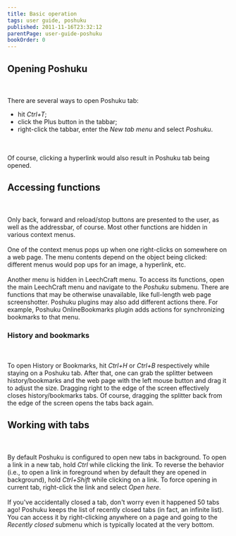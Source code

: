 ```yaml
---
title: Basic operation
tags: user guide, poshuku
published: 2011-11-16T23:32:12
parentPage: user-guide-poshuku
bookOrder: 0
---
```


Opening Poshuku
---------------

\
\
There are several ways to open Poshuku tab:

-   hit *Ctrl+T*;
-   click the Plus button in the tabbar;
-   right-click the tabbar, enter the *New tab menu* and select
    *Poshuku*.

\
\
Of course, clicking a hyperlink would also result in Poshuku tab being
opened.

Accessing functions
-------------------

\
\
Only back, forward and reload/stop buttons are presented to the user, as
well as the addressbar, of course. Most other functions are hidden in
various context menus.\
\
One of the context menus pops up when one right-clicks on somewhere on a
web page. The menu contents depend on the object being clicked:
different menus would pop ups for an image, a hyperlink, etc.\
\
Another menu is hidden in LeechCraft menu. To access its functions, open
the main LeechCraft menu and navigate to the *Poshuku* submenu. There
are functions that may be otherwise unavailable, like full-length web
page screenshotter. Poshuku plugins may also add different actions
there. For example, Poshuku OnlineBookmarks plugin adds actions for
synchronizing bookmarks to that menu.

### History and bookmarks

\
\
To open History or Bookmarks, hit *Ctrl+H* or *Ctrl+B* respectively
while staying on a Poshuku tab. After that, one can grab the splitter
between history/bookmarks and the web page with the left mouse button
and drag it to adjust the size. Dragging right to the edge of the screen
effectively closes history/bookmarks tabs. Of course, dragging the
splitter back from the edge of the screen opens the tabs back again.

Working with tabs
-----------------

\
\
By default Poshuku is configured to open new tabs in background. To open
a link in a new tab, hold *Ctrl* while clicking the link. To reverse the
behavior (i.e., to open a link in foreground when by default they are
opened in background), hold *Ctrl+Shift* while clicking on a link. To
force opening in current tab, right-click the link and select *Open
here*.\
\
If you've accidentally closed a tab, don't worry even it happened 50
tabs ago! Poshuku keeps the list of recently closed tabs (in fact, an
infinite list). You can access it by right-clicking anywhere on a page
and going to the *Recently closed* submenu which is typically located at
the very bottom.